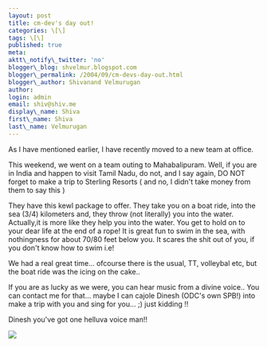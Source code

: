 ```yaml
---
layout: post
title: cm-dev's day out!
categories: \[\]
tags: \[\]
published: true
meta:
aktt\_notify\_twitter: 'no'
blogger\_blog: shvelmur.blogspot.com
blogger\_permalink: /2004/09/cm-devs-day-out.html
blogger\_author: Shivanand Velmurugan
author:
login: admin
email: shiv@shiv.me
display\_name: Shiva
first\_name: Shiva
last\_name: Velmurugan
---
```


As I have mentioned earlier, I have recently moved to a new team at office.  
  
This weekend, we went on a team outing to Mahabalipuram. Well, if you are in India and happen to visit Tamil Nadu, do not, and I say again, DO NOT forget to make a trip to Sterling Resorts ( and no, I didn't take money from them to say this )

They have this kewl package to offer. They take you on a boat ride, into the sea (3/4) kilometers and, they throw (not literally) you into the water. Actually,it is more like they help you into the water. You get to hold on to your dear life at the end of a rope! It is great fun to swim in the sea, with nothingness for about 70/80 feet below you. It scares the shit out of you, if you don't know how to swim i.e!

We had a real great time... ofcourse there is the usual, TT, volleybal etc, but the boat ride was the icing on the cake..

If you are as lucky as we were, you can hear music from a divine voice.. You can contact me for that... maybe I can cajole Dinesh (ODC's own SPB!) into make a trip with you and sing for you... ;) just kidding !!

Dinesh you've got one helluva voice man!!  

![](/images/7854873-109630827451178238?l=shvelmur.blogspot.com)
